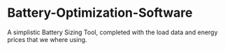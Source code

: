 # Battery-Optimization-Software
A simplistic Battery Sizing Tool, completed with the load data and energy prices that we where using. 
